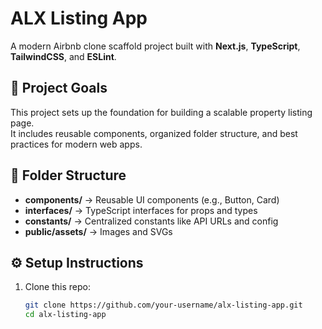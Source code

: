 # ALX Listing App

A modern Airbnb clone scaffold project built with **Next.js**, **TypeScript**, **TailwindCSS**, and **ESLint**.

## 🚀 Project Goals
This project sets up the foundation for building a scalable property listing page.  
It includes reusable components, organized folder structure, and best practices for modern web apps.

## 📂 Folder Structure
- **components/** → Reusable UI components (e.g., Button, Card)  
- **interfaces/** → TypeScript interfaces for props and types  
- **constants/** → Centralized constants like API URLs and config  
- **public/assets/** → Images and SVGs  

## ⚙️ Setup Instructions
1. Clone this repo:
   ```bash
   git clone https://github.com/your-username/alx-listing-app.git
   cd alx-listing-app
